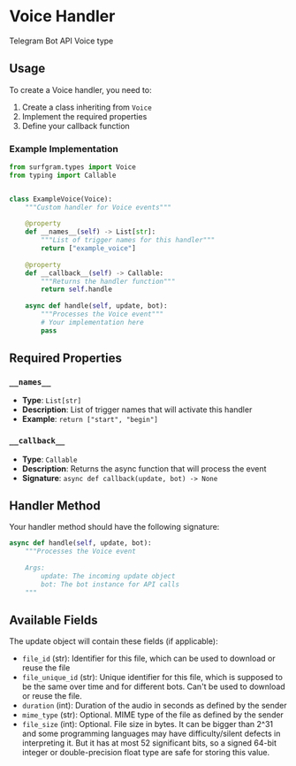 # Voice Handler

Telegram Bot API Voice type

## Usage

To create a Voice handler, you need to:

1. Create a class inheriting from `Voice`
2. Implement the required properties
3. Define your callback function

### Example Implementation

```python
from surfgram.types import Voice
from typing import Callable


class ExampleVoice(Voice):
    """Custom handler for Voice events"""
    
    @property
    def __names__(self) -> List[str]:
        """List of trigger names for this handler"""
        return ["example_voice"]
    
    @property
    def __callback__(self) -> Callable:
        """Returns the handler function"""
        return self.handle
    
    async def handle(self, update, bot):
        """Processes the Voice event"""
        # Your implementation here
        pass
```

## Required Properties

### `__names__`
- **Type**: `List[str]`
- **Description**: List of trigger names that will activate this handler
- **Example**: `return ["start", "begin"]`

### `__callback__`
- **Type**: `Callable`
- **Description**: Returns the async function that will process the event
- **Signature**: `async def callback(update, bot) -> None`

## Handler Method

Your handler method should have the following signature:

```python
async def handle(self, update, bot):
    """Processes the Voice event
    
    Args:
        update: The incoming update object
        bot: The bot instance for API calls
    """
```

## Available Fields

The update object will contain these fields (if applicable):

- `file_id` (str): Identifier for this file, which can be used to download or reuse the file
- `file_unique_id` (str): Unique identifier for this file, which is supposed to be the same over time and for different bots. Can't be used to download or reuse the file.
- `duration` (int): Duration of the audio in seconds as defined by the sender
- `mime_type` (str): Optional. MIME type of the file as defined by the sender
- `file_size` (int): Optional. File size in bytes. It can be bigger than 2^31 and some programming languages may have difficulty/silent defects in interpreting it. But it has at most 52 significant bits, so a signed 64-bit integer or double-precision float type are safe for storing this value.
